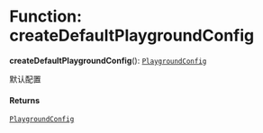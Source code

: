 # Function: createDefaultPlaygroundConfig

**createDefaultPlaygroundConfig**(): [`PlaygroundConfig`](/auto-docs/editor/variables/PlaygroundConfig-1.md)

默认配置

#### Returns

[`PlaygroundConfig`](/auto-docs/editor/variables/PlaygroundConfig-1.md)
